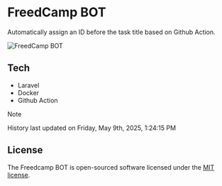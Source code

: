 # FreedCamp BOT

Automatically assign an ID before the task title based on Github Action.

![FreedCamp BOT](https://repository-images.githubusercontent.com/737932867/7d34798b-2680-471c-b089-a78a718d3d6a)

## Tech

- Laravel
- Docker
- Github Action

> [!NOTE]  
> History last updated on Friday, May 9th, 2025, 1:24:15 PM

## License

The Freedcamp BOT is open-sourced software licensed under the [MIT license](https://opensource.org/licenses/MIT).

